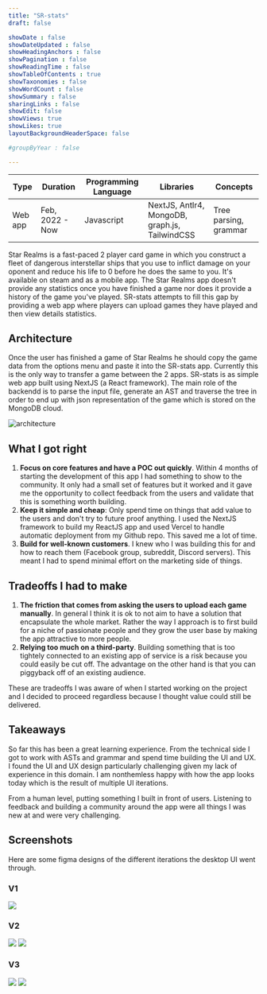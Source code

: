```yaml
---
title: "SR-stats"
draft: false

showDate : false
showDateUpdated : false
showHeadingAnchors : false
showPagination : false
showReadingTime : false
showTableOfContents : true
showTaxonomies : false 
showWordCount : false
showSummary : false
sharingLinks : false
showEdit: false
showViews: true
showLikes: true
layoutBackgroundHeaderSpace: false

#groupByYear : false

---
```


<table class="p-4 rounded-md drop-shadow-md dark:bg-blue-900 bg-blue-100">
  <thead>
    <tr>
      <th class="px-4">Type</th>
      <th>Duration</th>
      <th>Programming Language</th>
      <th>Libraries</th>
      <th>Concepts</th>
    </tr>
  </thead>
  <tbody>
    <tr>
      <td class="p-4">Web app</td>
      <td>Feb, 2022 - Now</td>
      <td>Javascript</td>
      <td>NextJS, Antlr4, MongoDB, graph.js, TailwindCSS</td>
      <td>Tree parsing, grammar </td>
    </tr>
  </tbody>
</table>


Star Realms is a fast-paced 2 player card game in which you construct a fleet of dangerous interstellar ships that you
use to inflict damage on your oponent and reduce his life to 0 before he does the same to you. It's available on steam
and as a mobile app.
The Star Realms app doesn't provide any statistics once you have finished a game nor does it provide a history
of the game you've played.
SR-stats attempts to fill this gap by providing a web app where players can upload games they have played and
then view details statistics.

## Architecture
Once the user has finished a game of Star Realms he should copy the game data from the options menu and paste it
into the SR-stats app. Currently this is the only way to transfer a game between the 2 apps. 
SR-stats is as simple web app built using NextJS (a React framework). The main role of the backendd is to
parse the input file, generate an AST and traverse the tree in order to end up with json representation of the game which is
stored on the MongoDB cloud.

![architecture](/img/arch-srstats.png)

## What I got right

1. **Focus on core features and have a POC out quickly**. Within 4 months of starting the development of this app I had 
something to show to the community. It only had a small set of features but it worked and it gave me the 
opportunity to collect feedback from the users and validate that this is something worth building.
2. **Keep it simple and cheap**: Only spend time on things that add value to the users and don't try to future
proof anything. I used the NextJS framework to build my ReactJS app and used Vercel to handle automatic deployment from
my Github repo. This saved me a lot of time.
3. **Build for well-known customers**. I knew who I was building this for and how to reach them (Facebook group, subreddit,
Discord servers). This meant I had to spend minimal effort on the marketing side of things.

## Tradeoffs I had to make

1. **The friction that comes from asking the users to upload each game manually**. In general I think it is ok to not aim
to have a solution that encapsulate the whole market. Rather the way I approach is to first build for a niche of passionate
people and they grow the user base by making the app attractive to more people.
2. **Relying too much on a third-party**. Building something that is too tightely connected to an existing app of service is
a risk because you could easily be cut off. The advantage on the other hand is that you can piggyback off of an existing audience.

These are tradeoffs I was aware of when I started working on the project and I decided to proceed regardless because
I thought value could still be delivered.

## Takeaways

So far this has been a great learning experience. From the technical side I got to work with ASTs and grammar and spend time building
the UI and UX. I found the UI and UX design particularly challenging given my lack of experience in this domain. I am nonthemless
happy with how the app looks today which is the result of multiple UI iterations.

From a human level, putting something I built in front of users. Listening to feedback and building a community around the app 
were all things I was new at and were very challenging. 

## Screenshots

Here are some figma designs of the different iterations the desktop UI went through.

### V1

<img class="w-1/2" src="sr-stats-desktop-v1.png" />

### V2

<div class="flex flex-row flex-wrap gap-2">
  <img src="sr-stats-desktop-v2-1.png" />
  <img src="sr-stats-desktop-v2-2.png" />
</div>

### V3

<div class="flex flex-row flex-wrap gap-2">
  <img src="sr-stats-desktop-v3-1.png" />
  <img src="sr-stats-desktop-v3-2.png" />
</div>